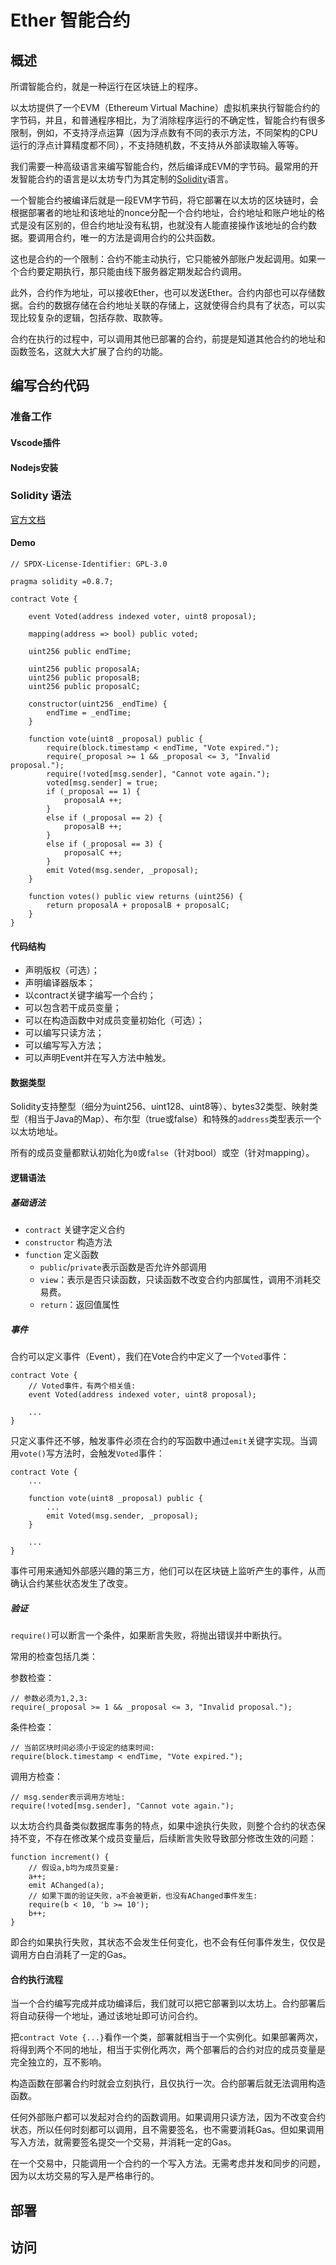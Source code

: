 # Ether 智能合约

## 概述

所谓智能合约，就是一种运行在区块链上的程序。



以太坊提供了一个EVM（Ethereum Virtual Machine）虚拟机来执行智能合约的字节码，并且，和普通程序相比，为了消除程序运行的不确定性，智能合约有很多限制，例如，不支持浮点运算（因为浮点数有不同的表示方法，不同架构的CPU运行的浮点计算精度都不同），不支持随机数，不支持从外部读取输入等等。

我们需要一种高级语言来编写智能合约，然后编译成EVM的字节码。最常用的开发智能合约的语言是以太坊专门为其定制的[Solidity](https://docs.soliditylang.org/)语言。

一个智能合约被编译后就是一段EVM字节码，将它部署在以太坊的区块链时，会根据部署者的地址和该地址的nonce分配一个合约地址，合约地址和账户地址的格式是没有区别的，但合约地址没有私钥，也就没有人能直接操作该地址的合约数据。要调用合约，唯一的方法是调用合约的公共函数。

这也是合约的一个限制：合约不能主动执行，它只能被外部账户发起调用。如果一个合约要定期执行，那只能由线下服务器定期发起合约调用。

此外，合约作为地址，可以接收Ether，也可以发送Ether。合约内部也可以存储数据。合约的数据存储在合约地址关联的存储上，这就使得合约具有了状态，可以实现比较复杂的逻辑，包括存款、取款等。

合约在执行的过程中，可以调用其他已部署的合约，前提是知道其他合约的地址和函数签名，这就大大扩展了合约的功能。



## 编写合约代码

### 准备工作

#### Vscode插件

#### Nodejs安装



### Solidity 语法

[官方文档](https://docs.soliditylang.org/en/latest/introduction-to-smart-contracts.html)

#### Demo

```solidity
// SPDX-License-Identifier: GPL-3.0

pragma solidity =0.8.7;

contract Vote {

    event Voted(address indexed voter, uint8 proposal);

    mapping(address => bool) public voted;

    uint256 public endTime;

    uint256 public proposalA;
    uint256 public proposalB;
    uint256 public proposalC;

    constructor(uint256 _endTime) {
        endTime = _endTime;
    }

    function vote(uint8 _proposal) public {
        require(block.timestamp < endTime, "Vote expired.");
        require(_proposal >= 1 && _proposal <= 3, "Invalid proposal.");
        require(!voted[msg.sender], "Cannot vote again.");
        voted[msg.sender] = true;
        if (_proposal == 1) {
            proposalA ++;
        }
        else if (_proposal == 2) {
            proposalB ++;
        }
        else if (_proposal == 3) {
            proposalC ++;
        }
        emit Voted(msg.sender, _proposal);
    }

    function votes() public view returns (uint256) {
        return proposalA + proposalB + proposalC;
    }
}
```



#### 代码结构

- 声明版权（可选）；
- 声明编译器版本；
- 以contract关键字编写一个合约；
- 可以包含若干成员变量；
- 可以在构造函数中对成员变量初始化（可选）；
- 可以编写只读方法；
- 可以编写写入方法；
- 可以声明Event并在写入方法中触发。

#### 数据类型

Solidity支持整型（细分为uint256、uint128、uint8等）、bytes32类型、映射类型（相当于Java的Map）、布尔型（true或false）和特殊的`address`类型表示一个以太坊地址。

所有的成员变量都默认初始化为`0`或`false`（针对bool）或空（针对mapping）。

#### 逻辑语法

##### 基础语法

- `contract` 关键字定义合约
- `constructor` 构造方法
- `function` 定义函数
  - `public`/`private`表示函数是否允许外部调用
  - `view`：表示是否只读函数，只读函数不改变合约内部属性，调用不消耗交易费。
  - `return`：返回值属性

##### 事件

合约可以定义事件（Event），我们在Vote合约中定义了一个`Voted`事件：

```solidity
contract Vote {
    // Voted事件，有两个相关值:
    event Voted(address indexed voter, uint8 proposal);

    ...
}
```

只定义事件还不够，触发事件必须在合约的写函数中通过`emit`关键字实现。当调用`vote()`写方法时，会触发`Voted`事件：

```solidity
contract Vote {
    ...

    function vote(uint8 _proposal) public {
        ...
        emit Voted(msg.sender, _proposal);
    }

    ...
}
```

事件可用来通知外部感兴趣的第三方，他们可以在区块链上监听产生的事件，从而确认合约某些状态发生了改变。

##### 验证

`require()`可以断言一个条件，如果断言失败，将抛出错误并中断执行。

常用的检查包括几类：

参数检查：

```solidity
// 参数必须为1,2,3:
require(_proposal >= 1 && _proposal <= 3, "Invalid proposal.");
```

条件检查：

```solidity
// 当前区块时间必须小于设定的结束时间:
require(block.timestamp < endTime, "Vote expired.");
```

调用方检查：

```solidity
// msg.sender表示调用方地址:
require(!voted[msg.sender], "Cannot vote again.");
```

以太坊合约具备类似数据库事务的特点，如果中途执行失败，则整个合约的状态保持不变，不存在修改某个成员变量后，后续断言失败导致部分修改生效的问题：

```solidity
function increment() {
    // 假设a,b均为成员变量:
    a++;
    emit AChanged(a);
    // 如果下面的验证失败，a不会被更新，也没有AChanged事件发生:
    require(b < 10, 'b >= 10');
    b++;
}
```

即合约如果执行失败，其状态不会发生任何变化，也不会有任何事件发生，仅仅是调用方白白消耗了一定的Gas。

#### 合约执行流程

当一个合约编写完成并成功编译后，我们就可以把它部署到以太坊上。合约部署后将自动获得一个地址，通过该地址即可访问合约。

把`contract Vote {...}`看作一个类，部署就相当于一个实例化。如果部署两次，将得到两个不同的地址，相当于实例化两次，两个部署后的合约对应的成员变量是完全独立的，互不影响。

构造函数在部署合约时就会立刻执行，且仅执行一次。合约部署后就无法调用构造函数。

任何外部账户都可以发起对合约的函数调用。如果调用只读方法，因为不改变合约状态，所以任何时刻都可以调用，且不需要签名，也不需要消耗Gas。但如果调用写入方法，就需要签名提交一个交易，并消耗一定的Gas。

在一个交易中，只能调用一个合约的一个写入方法。无需考虑并发和同步的问题，因为以太坊交易的写入是严格串行的。

## 部署



## 访问

